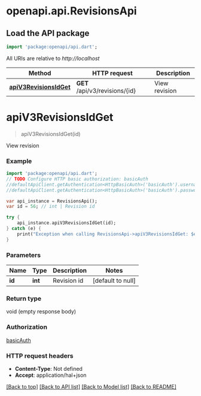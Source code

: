 # openapi.api.RevisionsApi

## Load the API package
```dart
import 'package:openapi/api.dart';
```

All URIs are relative to *http://localhost*

Method | HTTP request | Description
------------- | ------------- | -------------
[**apiV3RevisionsIdGet**](RevisionsApi.md#apiV3RevisionsIdGet) | **GET** /api/v3/revisions/{id} | View revision


# **apiV3RevisionsIdGet**
> apiV3RevisionsIdGet(id)

View revision

### Example 
```dart
import 'package:openapi/api.dart';
// TODO Configure HTTP basic authorization: basicAuth
//defaultApiClient.getAuthentication<HttpBasicAuth>('basicAuth').username = 'YOUR_USERNAME'
//defaultApiClient.getAuthentication<HttpBasicAuth>('basicAuth').password = 'YOUR_PASSWORD';

var api_instance = RevisionsApi();
var id = 56; // int | Revision id

try { 
    api_instance.apiV3RevisionsIdGet(id);
} catch (e) {
    print("Exception when calling RevisionsApi->apiV3RevisionsIdGet: $e\n");
}
```

### Parameters

Name | Type | Description  | Notes
------------- | ------------- | ------------- | -------------
 **id** | **int**| Revision id | [default to null]

### Return type

void (empty response body)

### Authorization

[basicAuth](../README.md#basicAuth)

### HTTP request headers

 - **Content-Type**: Not defined
 - **Accept**: application/hal+json

[[Back to top]](#) [[Back to API list]](../README.md#documentation-for-api-endpoints) [[Back to Model list]](../README.md#documentation-for-models) [[Back to README]](../README.md)

